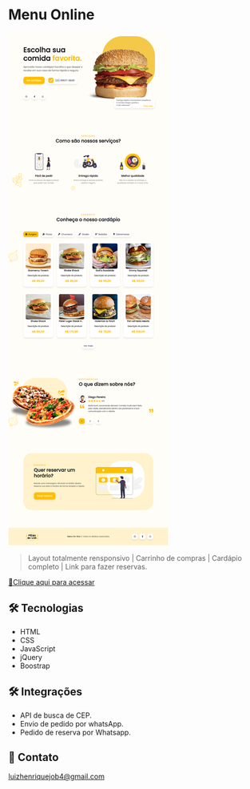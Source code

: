 # Menu Online

![preview](screen.png)
>Layout totalmente rensponsivo |
>Carrinho de compras |
>Cardápio completo |
>Link para fazer reservas.

[🔗Clique aqui para acessar](https://luizhenr1que.github.io/Menu/)

## 🛠 Tecnologias
- HTML
- CSS
- JavaScript
- jQuery
- Boostrap

## 🛠 Integrações
- API de busca de CEP.
- Envio de pedido por whatsApp.
- Pedido de reserva por Whatsapp.

## 🤍 Contato
luizhenriquejob4@gmail.com 
